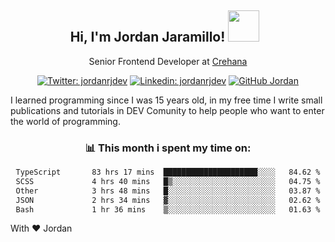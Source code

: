<div align="center">
<h2 style="margin-right:10px;">Hi, I'm Jordan Jaramillo! <img src="https://media.giphy.com/media/Wj7lNjMNDxSmc/source.gif" width="50" > </h2>

<p>Senior Frontend Developer at <a href="https://www.crehana.com/">Crehana</a></p>

[![Twitter: jordanrjdev](https://img.shields.io/twitter/follow/jordanrjdev?style=social)](https://twitter.com/jordanrjdev)
[![Linkedin: jordanrjdev](https://img.shields.io/badge/-jordanrjdev-blue?style=flat-square&logo=Linkedin&logoColor=white&link=https://www.linkedin.com/in/jordanrjdev/)](https://www.linkedin.com/in/jordanrjdev/)
[![GitHub Jordan](https://img.shields.io/github/followers/jnadroj?label=follow&style=social)](https://github.com/jnadroj)

</div>
I learned programming since I was 15 years old, in my free time I write small publications and tutorials in DEV Comunity to help people who want to enter the world of programming.

<div align="center">

### 📊 **This month i spent my time on:**

<!--START_SECTION:waka-->

```txt
TypeScript       83 hrs 17 mins  █████████████████████░░░░   84.62 %
SCSS             4 hrs 40 mins   █▒░░░░░░░░░░░░░░░░░░░░░░░   04.75 %
Other            3 hrs 48 mins   █░░░░░░░░░░░░░░░░░░░░░░░░   03.87 %
JSON             2 hrs 34 mins   ▓░░░░░░░░░░░░░░░░░░░░░░░░   02.62 %
Bash             1 hr 36 mins    ▒░░░░░░░░░░░░░░░░░░░░░░░░   01.63 %
```

<!--END_SECTION:waka-->

</div>

With ❤️ Jordan
